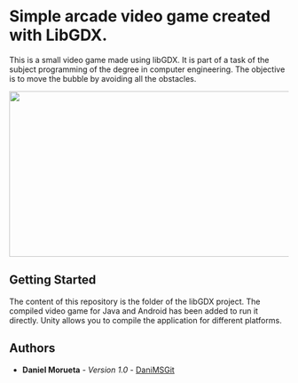 # Simple arcade video game created with LibGDX.

This is a small video game made using libGDX. It is part of a task of the subject programming of the degree in computer engineering. The objective is to move the bubble by avoiding all the obstacles.

<p align="center">
  <img width="556" height="298" src="https://user-images.githubusercontent.com/18056187/54086783-d0226000-434c-11e9-8360-ef402771fb96.png">
</p>


## Getting Started

The content of this repository is the folder of the libGDX project. The compiled video game for Java and Android has been added to run it directly. Unity allows you to compile the application for different platforms.

## Authors

* **Daniel Morueta** - *Version 1.0* - [DaniMSGit](https://github.com/DaniMSGit)
